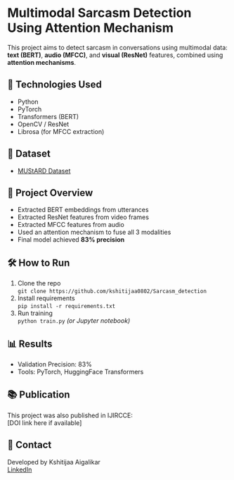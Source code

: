 # Multimodal Sarcasm Detection Using Attention Mechanism

This project aims to detect sarcasm in conversations using multimodal data: **text (BERT)**, **audio (MFCC)**, and **visual (ResNet)** features, combined using **attention mechanisms**.

## 🧠 Technologies Used
- Python
- PyTorch
- Transformers (BERT)
- OpenCV / ResNet
- Librosa (for MFCC extraction)

## 📁 Dataset
- [MUStARD Dataset](https://github.com/dair-iitd/MUStARD)

## 🧪 Project Overview
- Extracted BERT embeddings from utterances
- Extracted ResNet features from video frames
- Extracted MFCC features from audio
- Used an attention mechanism to fuse all 3 modalities
- Final model achieved **83% precision**

## 🛠️ How to Run
1. Clone the repo  
   `git clone https://github.com/kshitijaa0802/Sarcasm_detection`
2. Install requirements  
   `pip install -r requirements.txt`
3. Run training  
   `python train.py` *(or Jupyter notebook)*

## 📊 Results
- Validation Precision: 83%
- Tools: PyTorch, HuggingFace Transformers

## 📚 Publication
This project was also published in IJIRCCE:  
[DOI link here if available]

## 🔗 Contact
Developed by Kshitijaa Aigalikar  
[LinkedIn](https://www.linkedin.com/in/kshitijaa-aigalikar)
